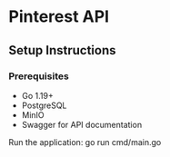 # Pinterest API

## Setup Instructions

### Prerequisites
- Go 1.19+
- PostgreSQL
- MinIO
- Swagger for API documentation

 Run the application:
    go run cmd/main.go

